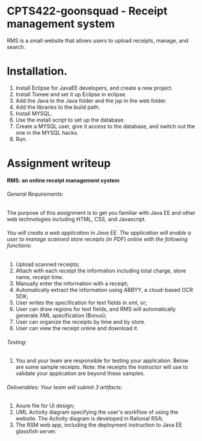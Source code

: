 # CPTS422-goonsquad - Receipt management system
RMS is a small website that allows users to upload receipts, manage, and search.

# Installation.
1. Install Eclipse for JavaEE developers, and create a new project.
2. Install Tomee and set it up Eclipse in eclipse.
3. Add the Java to the Java folder and the jsp in the web folder.
4. Add the libraries to the build path.
5. Install MYSQL.
6. Use the install script to set up the database.
7. Create a MYSQL user, give it access to the database, and switch out the one in the MYSQL hacks.
8. Run.

# Assignment writeup

#### RMS: an online receipt management system

###### General Requirements:
The purpose of this assignment is to get you familiar with Java EE and other web technologies including HTML, CSS, and Javascript.

###### You will create a web application in Java EE. The application will enable a user to manage scanned store receipts (in PDF)  online with the following functions:
1. Upload scanned receipts;
2. Attach with each receipt the information including total charge, store name, receipt time.
3. Manually enter the information with a receipt;
4. Automatically extract the information using ABBYY, a cloud-based OCR SDK;
5. User writes the specification for text fields in xml, or;
6. User can draw regions for text fields, and RMS will automatically generate XML specification (Bonus);
7. User can organize the receipts by time and by store.
8. User can view the receipt online and download it.

###### Testing:
1. You and your team are responsible for testing your application. Below are some sample receipts. Note: the receipts the instructor will use to validate your application are beyond these samples.

###### Deliverables: Your team will submit 3 artifacts:
1. Axure file for UI design;
2. UML Activity diagram specifying the user's workflow of using the website. The Activity diagram is developed in Rational RSA;
3. The RSM web app, including the deployment instruction to Java EE glassfish server.
